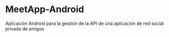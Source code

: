 # MeetApp-Android
Aplicación Android para la gestión de la API de una aplicación de red social privada de amigos
